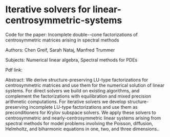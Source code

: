 # Iterative solvers for linear-centrosymmetric-systems

Code for the paper: Incomplete double--cone factorizations of centrosymmetric matrices arising in spectral methods

Authors: Chen Greif, Sarah Nataj, Manfred Trummer

Subjects: Numerical linear algebra, Spectral methods for PDEs

Pdf link:

Abstract: We derive structure-preserving LU-type factorizations for centrosymmetric matrices and use them for the numerical solution of linear systems. For direct solvers we build on  existing algorithms, and complement the factorizations with equilibration and mixed precision arithmetic computations. For iterative solvers we develop structure-preserving incomplete LU-type factorizations and use them as preconditioners for Krylov subspace solvers. We apply these solvers to centrosymmetric and nearly-centrosymmetric linear systems arising from spectral methods for model problems involving the Poisson, diffusion, Helmholtz, and biharmonic equations in one, two, and three dimensions..
